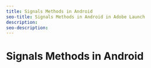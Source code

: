```yaml
---
title: Signals Methods in Android
seo-title: Signals Methods in Android in Adobe Launch
description: 
seo-description: 
---
```


# Signals Methods in Android



